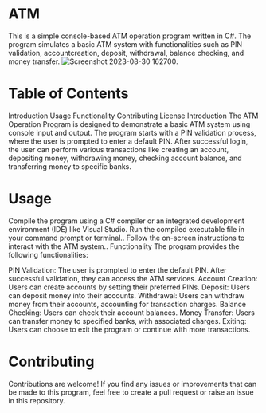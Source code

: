 # ATM
This is a simple console-based ATM operation program written in C#. The program simulates a basic ATM system with functionalities such as PIN validation, accountcreation, deposit, withdrawal, balance checking, and money transfer.
![Screenshot 2023-08-30 162700](https://github.com/RoggersAnguzu/Automated-Teller-Machine/assets/141458053/600b9885-4236-4747-8516-c8a43cccbd9b).

 # Table of Contents
Introduction
Usage
Functionality
Contributing
License
Introduction
The ATM Operation Program is designed to demonstrate a basic ATM system using console input and output. The program starts with a PIN validation process, where the user is prompted to enter a default PIN. After successful login, the user can perform various transactions like creating an account, depositing money, withdrawing money, checking account balance, and transferring money to specific banks.

# Usage
Compile the program using a C# compiler or an integrated development environment (IDE) like Visual Studio.
Run the compiled executable file in your command prompt or terminal..
Follow the on-screen instructions to interact with the ATM system..
Functionality
The program provides the following functionalities:

PIN Validation: The user is prompted to enter the default PIN. After successful validation, they can access the ATM services.
Account Creation: Users can create accounts by setting their preferred PINs.
Deposit: Users can deposit money into their accounts.
Withdrawal: Users can withdraw money from their accounts, accounting for transaction charges.
Balance Checking: Users can check their account balances.
Money Transfer: Users can transfer money to specified banks, with associated charges.
Exiting: Users can choose to exit the program or continue with more transactions.
# Contributing
Contributions are welcome! If you find any issues or improvements that can be made to this program, feel free to create a pull request or raise an issue in this repository.
